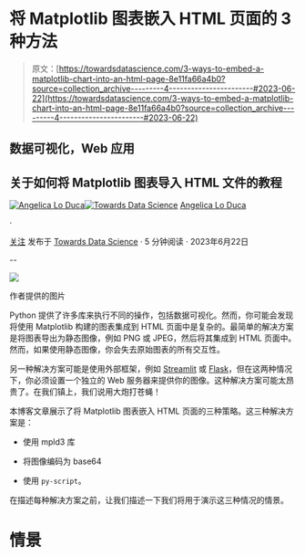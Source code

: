 # 将 Matplotlib 图表嵌入 HTML 页面的 3 种方法

> 原文：[https://towardsdatascience.com/3-ways-to-embed-a-matplotlib-chart-into-an-html-page-8e11fa66a4b0?source=collection_archive---------4-----------------------#2023-06-22](https://towardsdatascience.com/3-ways-to-embed-a-matplotlib-chart-into-an-html-page-8e11fa66a4b0?source=collection_archive---------4-----------------------#2023-06-22)

## 数据可视化，Web 应用

## 关于如何将 Matplotlib 图表导入 HTML 文件的教程

[](https://alod83.medium.com/?source=post_page-----8e11fa66a4b0--------------------------------)[![Angelica Lo Duca](../Images/45aa2e2e504bb3af6d3b8009dc6f030e.png)](https://alod83.medium.com/?source=post_page-----8e11fa66a4b0--------------------------------)[](https://towardsdatascience.com/?source=post_page-----8e11fa66a4b0--------------------------------)[![Towards Data Science](../Images/a6ff2676ffcc0c7aad8aaf1d79379785.png)](https://towardsdatascience.com/?source=post_page-----8e11fa66a4b0--------------------------------) [Angelica Lo Duca](https://alod83.medium.com/?source=post_page-----8e11fa66a4b0--------------------------------)

·

[关注](https://medium.com/m/signin?actionUrl=https%3A%2F%2Fmedium.com%2F_%2Fsubscribe%2Fuser%2Ff8bc34d63aee&operation=register&redirect=https%3A%2F%2Ftowardsdatascience.com%2F3-ways-to-embed-a-matplotlib-chart-into-an-html-page-8e11fa66a4b0&user=Angelica+Lo+Duca&userId=f8bc34d63aee&source=post_page-f8bc34d63aee----8e11fa66a4b0---------------------post_header-----------) 发布于 [Towards Data Science](https://towardsdatascience.com/?source=post_page-----8e11fa66a4b0--------------------------------) · 5 分钟阅读 · 2023年6月22日[](https://medium.com/m/signin?actionUrl=https%3A%2F%2Fmedium.com%2F_%2Fvote%2Ftowards-data-science%2F8e11fa66a4b0&operation=register&redirect=https%3A%2F%2Ftowardsdatascience.com%2F3-ways-to-embed-a-matplotlib-chart-into-an-html-page-8e11fa66a4b0&user=Angelica+Lo+Duca&userId=f8bc34d63aee&source=-----8e11fa66a4b0---------------------clap_footer-----------)

--

[](https://medium.com/m/signin?actionUrl=https%3A%2F%2Fmedium.com%2F_%2Fbookmark%2Fp%2F8e11fa66a4b0&operation=register&redirect=https%3A%2F%2Ftowardsdatascience.com%2F3-ways-to-embed-a-matplotlib-chart-into-an-html-page-8e11fa66a4b0&source=-----8e11fa66a4b0---------------------bookmark_footer-----------)![](../Images/9bd880bbd7d376888cc03445b9d25e44.png)

作者提供的图片

Python 提供了许多库来执行不同的操作，包括数据可视化。然而，你可能会发现将使用 Matplotlib 构建的图表集成到 HTML 页面中是复杂的。最简单的解决方案是将图表导出为静态图像，例如 PNG 或 JPEG，然后将其集成到 HTML 页面中。然而，如果使用静态图像，你会失去原始图表的所有交互性。

另一种解决方案可能是使用外部框架，例如 [Streamlit](https://streamlit.io/) 或 [Flask](https://flask.palletsprojects.com/en/2.3.x/)，但在这两种情况下，你必须设置一个独立的 Web 服务器来提供你的图像。这种解决方案可能太昂贵了。在我们镇上，我们说用大炮打苍蝇！

本博客文章展示了将 Matplotlib 图表嵌入 HTML 页面的三种策略。这三种解决方案是：

+   使用 mpld3 库

+   将图像编码为 base64

+   使用 `py-script`。

在描述每种解决方案之前，让我们描述一下我们将用于演示这三种情况的情景。

# 情景
